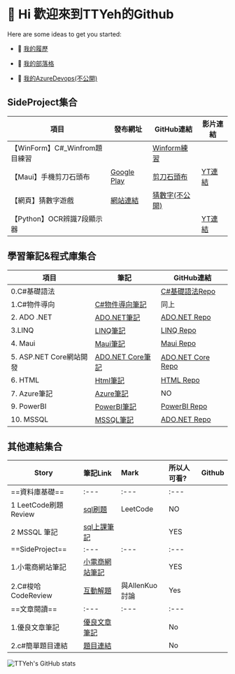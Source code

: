 # 👋 Hi 歡迎來到TTYeh的Github

Here are some ideas to get you started:

- 🔭 [我的履歷](https://www.cakeresume.com/s--XR0xKXCeOPriFI44CpIaSg--/iamgod08246549)

- 🌱 [我的部落格](https://medium.com/@iamgod08246549)
- 🤔 [我的AzureDevops(不公開)](https://dev.azure.com/ttyeh0417/Ispan_RravelWeb_GroupProject/_boards/board/t/Ispan_RravelWeb_GroupProject%20Team/Issues)

## SideProject集合

| 項目 | 發布網址 | GitHub連結 |影片連結 |
| -------- | -------- | -------- |-------- |
| 【WinForm】C#_Winfrom題目練習     |      | [Winform練習](https://github.com/TTYeh/Eddy_CsharpWinform_Practice)     ||
| 【Maui】手機剪刀石頭布     |  [ Google Play ](https://play.google.com/store/apps/details?id=com.companyname.nolab_gagame_practice)  | [剪刀石頭布](https://github.com/TTYeh/Nolab_RpsGameApp_Demo4TF)     |[YT連結](https://www.youtube.com/shorts/5D868kG49gI)|
| 【網頁】猜數字遊戲   |  [ 網站連結 ](https://ispanfinalprojwebapp20230315.azurewebsites.net)  | [猜數字(不公開)](https://github.com/TTYeh/Ispan_Hostel_GroupProject)     ||
| 【Python】OCR辨識7段顯示器  |   |     |[YT連結](https://youtu.be/SDiRdXvfN3s)|



## 學習筆記&程式庫集合
| 項目 | 筆記 | GitHub連結 |
| -------- | -------- | -------- |
| 0.C#基礎語法       |      | [C#基礎語法Repo](https://github.com/TTYeh/Ispan_CsharpBasic_Practice)     |
| 1.C#物件導向     |  [C#物件導向筆記](https://hackmd.io/Su69uSyWShK-D9y6A_j4og)  | 同上     |
| 2. ADO .NET   |  [ADO.NET筆記](https://hackmd.io/RvWgiAKPTNSKE6fMkFymJA)  | [ADO.NET Repo](https://github.com/TTYeh/Ispan_AdoDotNet_Practice )     |
| 3.LINQ    |  [LINQ筆記](https://hackmd.io/xqy-5ZzQQk-gfxZ8AsBqow)  | [LINQ Repo](https://github.com/TTYeh/Ispan_LINQ_practice )     |
| 4. Maui   |  [Maui筆記](https://hackmd.io/o347-Rt6SrumvhGUNmnsZQ)  | [Maui Repo](https://github.com/TTYeh/Ispan_Maui_Practice )     |
| 5. ASP.NET Core網站開發   |  [ADO.NET Core筆記](https://hackmd.io/tyIhEkQATi21ZvrP3_TOBQ)  | [ADO.NET Core Repo](https://github.com/TTYeh/Ispan_MVCweb_Pracitce )     |
| 6. HTML   |  [Html筆記](https://hackmd.io/ZmM52JW6QEmPD61jKsAlqA)  | [HTML Repo](https://github.com/TTYeh/Ispan_Html_Practice )     |
| 7. Azure筆記   |  [Azure筆記](https://hackmd.io/WgtZKpYHTKi11LSasziVvA)  | NO     |
| 9. PowerBI   |  [PowerBI筆記](https://hackmd.io/8Gix2-PsQaqSCR9AmggWOQ)  | [PowerBI Repo](https://github.com/TTYeh/ispan_PowerBi_Practice )     |
| 10. MSSQL   |  [MSSQL筆記](https://hackmd.io/0e0kY-iFRKSJK7rAh_2Z8A)  | [ADO.NET Repo](https://github.com/TTYeh/Ispan_AdoDotNet_Practice )     |

## 其他連結集合

| Story                | 筆記Link                                                              | Mark           | 所以人可看? | Github | 
| -------------------- |:--------------------------------------------------------------------- |:-------------- |:----------- | ------ | 
| ==資料庫基礎==       | :---                                                                  | :---           | :---        |        | 
| 1 LeetCode刷題Review | [sql刷題](https://hackmd.io/tih4tD6aR2WZkp3mcIR3uA)                   | LeetCode       | NO          |        | 
| 2 MSSQL 筆記         | [sql上課筆記](https://hackmd.io/0e0kY-iFRKSJK7rAh_2Z8A)               |                | YES         |        | 
| ==SideProject==      | :---                                                                  | :---           | :---        |        | 
| 1.小電商網站筆記     | [小電商網站筆記](https://hackmd.io/@vocxWm0gSeqIfIPFg7HAjg/B1_fTVzij) |                | YES         |        |  
| 2.C#梭哈CodeReview   | [互動解題](https://hackmd.io/wuUmp8YpRC2tgp1drOwHPg )                 | 與AllenKuo討論 | Yes         |        | 
| ==文章閱讀==         | :---                                                                  | :---           | :---        |        | 
| 1.優良文章筆記       | [優良文章筆記](https://hackmd.io/a-xDrLZvSnC22BzxuBEHgw)              |                | No          |        | 
| 2.c#簡單題目連結     | [題目連結](https://hackmd.io/TxQzaB5aRtCTCGDViiBrxQ)                  |                | No          |        | 





![TTYeh's GitHub stats](https://github-readme-stats.vercel.app/api?username=TTYeh)
